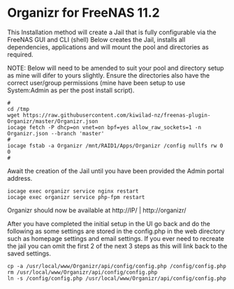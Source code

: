 # Organizr for FreeNAS 11.2

This Installation method will create a Jail that is fully configurable via the FreeNAS GUI and CLI (shell) Below creates the Jail, installs all dependencies, applications and will mount the pool and directories as required.

NOTE: Below will need to be amended to suit your pool and directory setup as mine will difer to yours slightly. Ensure the directories also have the correct user/group permissions (mine have been setup to use System:Admin as per the post install script).

```
#
cd /tmp
wget https://raw.githubusercontent.com/kiwilad-nz/freenas-plugin-Organizr/master/Organizr.json
iocage fetch -P dhcp=on vnet=on bpf=yes allow_raw_sockets=1 -n Organizr.json --branch 'master'
#
iocage fstab -a Organizr /mnt/RAID1/Apps/Organizr /config nullfs rw 0 0
#
```
Await the creation of the Jail until you have been provided the Admin portal address.

```
iocage exec organizr service nginx restart
iocage exec organizr service php-fpm restart
```

Organizr should now be available at http://IP/ | http://organizr/

After you have completed the initial setup in the UI go back and do the following as some settings are stored in the config.php in the web directory such as homepage settings and email settings. If you ever need to recreate the jail you can omit the first 2 of the next 3 steps as this will link back to the saved settings.

```
cp -a /usr/local/www/Organizr/api/config/config.php /config/config.php
rm /usr/local/www/Organizr/api/config/config.php
ln -s /config/config.php /usr/local/www/Organizr/api/config/config.php
```
